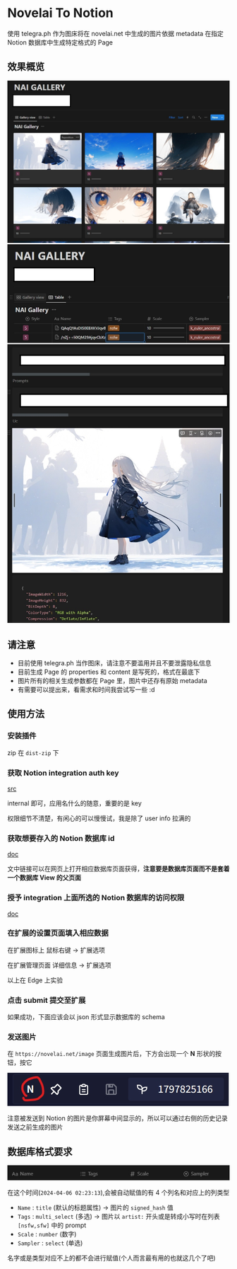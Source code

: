 # Novelai To Notion

使用 telegra.ph 作为图床将在 novelai.net 中生成的图片依据 metadata 在指定 Notion 数据库中生成特定格式的 Page

## 效果概览

![alt text](img/2.jpg)
![alt text](img/3.jpg)
![alt text](img/5.jpg)

## 请注意

- 目前使用 telegra.ph 当作图床，请注意不要滥用并且不要泄露隐私信息
- 目前生成 Page 的 properties 和 content 是写死的，格式在最底下
- 图片所有的相关生成参数都在 Page 里，图片中还存有原始 metadata
- 有需要可以提出来，看需求和时间我尝试写一些 :d

## 使用方法

### 安装插件

zip 在 `dist-zip` 下

### 获取 Notion integration auth key

[src](https://www.notion.so/my-integrations)

internal 即可，应用名什么的随意，重要的是 key

权限细节不清楚，有闲心的可以慢慢试，我是除了 user info 拉满的

### 获取想要存入的 Notion 数据库 id

[doc](https://developers.notion.com/reference/retrieve-a-database)

文中链接可以在网页上打开相应数据库页面获得，**注意要是数据库页面而不是套着一个数据库 View 的父页面**

### 授予 integration 上面所选的 Notion 数据库的访问权限

[doc](https://www.notion.so/help/add-and-manage-connections-with-the-api#add-connections-to-pages)


### 在扩展的设置页面填入相应数据

在扩展图标上 鼠标右键 -> 扩展选项

在扩展管理页面 详细信息 -> 扩展选项

以上在 Edge 上实验

### 点击 submit 提交至扩展

如果成功，下面应该会以 json 形式显示数据库的 schema

### 发送图片

在 `https://novelai.net/image` 页面生成图片后，下方会出现一个 **N** 形状的按钮，按它

![alt text](img/4.jpg)

注意被发送到 Notion 的图片是你屏幕中间显示的，所以可以通过右侧的历史记录发送之前生成的图片


## 数据库格式要求

![schema](img/1.jpg)

在这个时间(`2024-04-06 02:23:13`),会被自动赋值的有 4 个列名和对应上的列类型

- `Name` : `title` (默认的标题属性) -> 图片的 `signed_hash` 值
- `Tags` : `multi_select` (多选) -> 图片以 `artist:` 开头或是转成小写时在列表 `[nsfw,sfw]` 中的 prompt
- `Scale` : `number` (数字)
- `Sampler` : `select` (单选)

名字或是类型对应不上的都不会进行赋值(个人而言最有用的也就这几个了吧)
